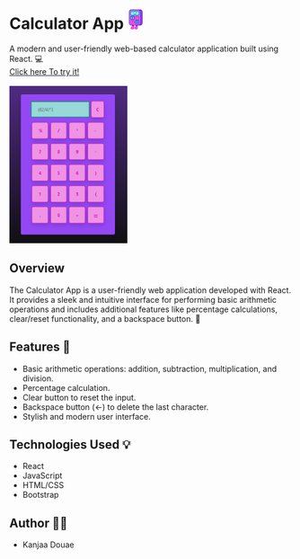 # Calculator App <img src="./public/logo1.png" alt="logo" width="30" height="35">


A modern and user-friendly web-based calculator application built using React. 💻 <br>
<a href="https://douaekanjaa.github.io/Tp1_react/">Click here To try it!</a> <br> <br>
<img src="screenshot.png" alt="Calculator App Screenshot" width="210" height="280">

## Overview

The Calculator App is a user-friendly web application developed with React. It provides a sleek and intuitive interface for performing basic arithmetic operations and includes additional features like percentage calculations, clear/reset functionality, and a backspace button. 🚀

## Features 🌟

- Basic arithmetic operations: addition, subtraction, multiplication, and division.
- Percentage calculation.
- Clear button to reset the input.
- Backspace button (←) to delete the last character.
- Stylish and modern user interface.

## Technologies Used 💡

- React
- JavaScript
- HTML/CSS
- Bootstrap

## Author 👩‍💻

- Kanjaa Douae
